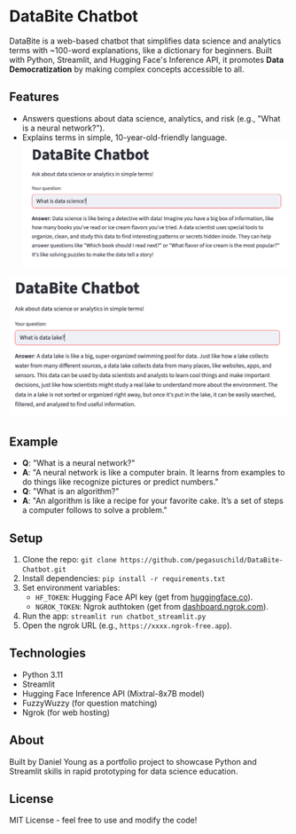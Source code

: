 # DataBite Chatbot

DataBite is a web-based chatbot that simplifies data science and analytics terms with ~100-word explanations, like a dictionary for beginners. Built with Python, Streamlit, and Hugging Face's Inference API, it promotes **Data Democratization** by making complex concepts accessible to all.

## Features
- Answers questions about data science, analytics, and risk (e.g., "What is a neural network?").
- Explains terms in simple, 10-year-old-friendly language.
![DataBite Chatbot](assets/screenshot1.png)

![DataBite Chatbot](assets/screenshot2.png)

## Example
- **Q**: "What is a neural network?"
- **A**: "A neural network is like a computer brain. It learns from examples to do things like recognize pictures or predict numbers."
- **Q**: "What is an algorithm?"
- **A**: "An algorithm is like a recipe for your favorite cake. It’s a set of steps a computer follows to solve a problem."

## Setup
1. Clone the repo: `git clone https://github.com/pegasuschild/DataBite-Chatbot.git`
2. Install dependencies: `pip install -r requirements.txt`
3. Set environment variables:
   - `HF_TOKEN`: Hugging Face API key (get from [huggingface.co](https://huggingface.co)).
   - `NGROK_TOKEN`: Ngrok authtoken (get from [dashboard.ngrok.com](https://dashboard.ngrok.com)).
4. Run the app: `streamlit run chatbot_streamlit.py`
5. Open the ngrok URL (e.g., `https://xxxx.ngrok-free.app`).

## Technologies
- Python 3.11
- Streamlit
- Hugging Face Inference API (Mixtral-8x7B model)
- FuzzyWuzzy (for question matching)
- Ngrok (for web hosting)

## About
Built by Daniel Young as a portfolio project to showcase Python and Streamlit skills in rapid prototyping for data science education.

## License
MIT License - feel free to use and modify the code!
